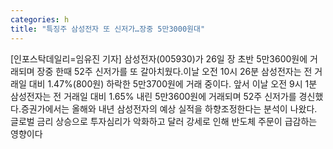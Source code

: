 ```yaml
---
categories: h
title: "특징주 삼성전자 또 신저가…장중 5만3000원대"
---
```

[인포스탁데일리=임유진 기자] 삼성전자(005930)가 26일 장 초반 5만3600원에 거래되며 장중 한때 52주 신저가를 또 갈아치웠다.이날 오전 10시 26분 삼성전자는 전 거래일 대비 1.47%(800원) 하락한 5만3700원에 거래 중이다. 앞서 이날 오전 9시 1분 삼성전자는 전 거래일 대비 1.65% 내린 5만3600원에 거래되며 52주 신저가를 경신했다.증권가에서는 올해와 내년 삼성전자의 예상 실적을 하향조정한다는 분석이 나왔다. 글로벌 금리 상승으로 투자심리가 악화하고 달러 강세로 인해 반도체 주문이 급감하는 영향이다